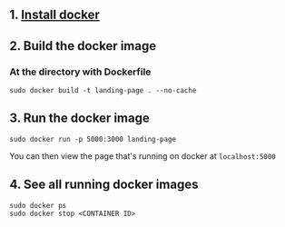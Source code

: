 ## 1. [Install docker](https://www.digitalocean.com/community/tutorials/how-to-install-and-use-docker-on-ubuntu-20-04)

## 2. Build the docker image 
### At the directory with Dockerfile
```
sudo docker build -t landing-page . --no-cache
```

## 3. Run the docker image
```
sudo docker run -p 5000:3000 landing-page
```
You can then view the page that's running on docker at `localhost:5000`

## 4. See all running docker images
```
sudo docker ps
sudo docker stop <CONTAINER ID>
```